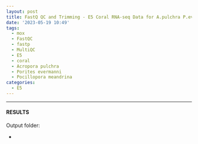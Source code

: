 ```yaml
---
layout: post
title: FastQ QC and Trimming - E5 Coral RNA-seq Data for A.pulchra P.evermanni and P.meandrina Using FastQC fastp and MultiQC on Mox
date: '2023-05-19 10:49'
tags: 
  - mox
  - FastQC
  - fastp
  - MultiQC
  - E5
  - coral
  - Acropora pulchra
  - Porites evermanni
  - Pocillopora meandrina
categories: 
  - E5
---
```




---

#### RESULTS

Output folder:

- []()

